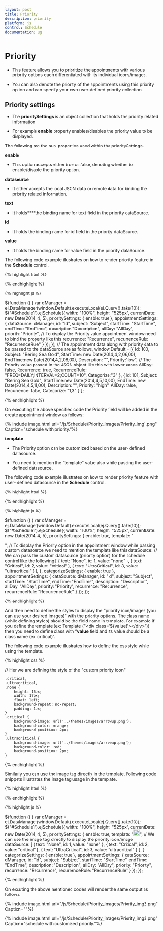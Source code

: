 ```yaml
---
layout: post
title: Priority
description: priority
platform: js
control: Schedule
documentation: ug
---
```


# Priority

* This feature allows you to prioritize the appointments with various priority options each differentiated with its individual icons/images. 

* You can also denote the priority of the appointments using this priority option and can specify your own user-defined priority collection.

## Priority settings

* The **prioritySettings** is an object collection that holds the priority related information. 

* For example **enable** property enables/disables the priority value to be displayed.





The following are the sub-properties used within the prioritySettings.

**enable**

* This option accepts either true or false, denoting whether to enable/disable the priority option.

**datasource** 

* It either accepts the local JSON data or remote data for binding the priority related information.

**text**

* It holds****the binding name for text field in the priority dataSource.

**id**

* It holds the binding name for id field in the priority dataSource.



**value**

* It holds the binding name for value field in the priority dataSource.

The following code example illustrates on how to render priority feature in the **Schedule** control.



{% highlight html %}

<div id="Schedule1"></div>

{% endhighlight %}

{% highlight js %}

 $(function () {
        var dManager = ej.DataManager(window.Default).executeLocal(ej.Query().take(10));
        $("#Schedule1").ejSchedule({
            width: "100%",
            height: "525px",
            currentDate: new Date(2014, 4, 5),
            prioritySettings: {
            enable: true
          },
            appointmentSettings: {
                dataSource: dManager,
                id: "Id",
                subject: "Subject",
                startTime: "StartTime",
                endTime: "EndTime",
                description:"Description",
                allDay: "AllDay",
                priority:"Priority", // To display the Priority value appointment window need to bind the property like this
                recurrence: "Recurrence",
                recurrenceRule: "RecurrenceRule"
            }
        });
    });
    // The appointment data along with priority data to be passed to the dataSource are as follows,
    window.Default = [{
        Id: 100,
        Subject: "Bering Sea Gold",
        StartTime: new Date(2014,4,2,06,00),
        EndTime:new Date(2014,4,2,08,00),
        Description: "",
        Priority:"low",  // The Priority value passed in the JSON object like this with lower cases
        AllDay: false,
        Recurrence: true,
        RecurrenceRule: "FREQ=DAILY;INTERVAL=2;COUNT=10",
        Categorize:"3"
    },
    {
        Id: 101,
        Subject: "Bering Sea Gold",
        StartTime:new Date(2014,4,5,10,00),
        EndTime: new Date(2014,4,5,11,00),
        Description: "",
        Priority: "high",
        AllDay: false,
        Recurrence: false,
        Categorize: "1,3"
    }
    ];


{% endhighlight %}


On executing the above specified code the Priority field will be added in the create appointment window as follows:

 {% include image.html url="/js/Schedule/Priority_images/Priority_img1.png" Caption="schedule with priority."%}



**template**

* The Priority option can be customized based on the user- defined datasource. 

* You need to mention the “template” value also while passing the user-defined datasource. 



The following code example illustrates on how to render priority feature with user- defined datasource in the **Schedule** control. 



{% highlight html %}

<div id="Schedule1"></div>

{% endhighlight %}

{% highlight js %}

 $(function () {
        var dManager = ej.DataManager(window.Default).executeLocal(ej.Query().take(10));
        $("#Schedule1").ejSchedule({
            width: "100%",
            height: "525px",
            currentDate: new Date(2014, 4, 5),
            prioritySettings: {
                enable: true,
                template: "<div class='${value}'></div>",  // To display the Priority option in the appointment window while passing custom datasource we need to mention the template like this
                dataSource:  // We can pass the custom datasource (priority option) for the schedule control like the following
                [
                { text: "None", id: 1, value: "none" },
                { text: "Critical", id: 2, value: "critical" },
                { text: "UltraCritical", id: 3, value: "ultracritical" }
                ],
            },
            categorizeSettings: { enable: true },
            appointmentSettings: {
                dataSource: dManager,
                id: "Id",
                subject: "Subject",
                startTime: "StartTime",
                endTime: "EndTime",
                description: "Description",
                allDay: "AllDay",
                priority: "Priority",
                recurrence: "Recurrence",
                recurrenceRule: "RecurrenceRule"
            }
        });
    });


{% endhighlight %}



And then need to define the styles to display the “priority icon/images (you can use your desired images)” with the priority options. The class name (while defining styles) should be the field name in template. For example if you define the template (ex: Template ("&lt;div class='${value}'&gt;&lt;/div&gt;")) then you need to define class with “**value** field and its value should be a class name (ex: critical)”. 



The following code example illustrates how to define the css style while using the template.



{% highlight css %}

// Her we are defining the style of the "custom priority icon"

    .critical,
    .ultracritical,
    .none {
        height: 16px;
        width: 17px;
        float: left;
        background-repeat: no-repeat;
        padding: 1px;
    }
    .critical {
        background-image: url('../themes/images/arrowup.png');
        background-color: orange;
        background-position: 2px;
    }
    .ultracritical {
        background-image: url('../themes/images/arrowup.png');
        background-color: red;
        background-position: 2px;
    }



{% endhighlight %}


Similarly you can use the image tag directly in the template. Following code snippets illustrates the image tag usage in the template.



{% highlight html %}

<div id="Schedule1"></div>

{% endhighlight %}

{% highlight js %}

 $(function () {
        var dManager = ej.DataManager(window.Default).executeLocal(ej.Query().take(10));
        $("#Schedule1").ejSchedule({
            width: "100%",
            height: "525px",
            currentDate: new Date(2014, 4, 5),
            prioritySettings: {
                enable: true,
                template: "<img class='eimg' src='../images/schedule/${value}.png' height='20px' width='20px'/>",  // We can use the image tag directly to display the priority icon/image
                dataSource:
                [
                { text: "None", id: 1, value: "none" },
                { text: "Critical", id: 2, value: "critical" },
                { text: "UltraCritical", id: 3, value: "ultracritical" }
                ],
            },
            categorizeSettings: { enable: true },
            appointmentSettings: {
                dataSource: dManager,
                id: "Id",
                subject: "Subject",
                startTime: "StartTime",
                endTime: "EndTime",
                description: "Description",
                allDay: "AllDay",
                priority: "Priority",
                recurrence: "Recurrence",
                recurrenceRule: "RecurrenceRule"
            }
        });
    });

{% endhighlight %}



On excuting the above mentioned codes will render the same output as follows.

 {% include image.html url="/js/Schedule/Priority_images/Priority_img2.png" Caption=""%}


{% include image.html url="/js/Schedule/Priority_images/Priority_img3.png" Caption="schedule with customised priority."%}

